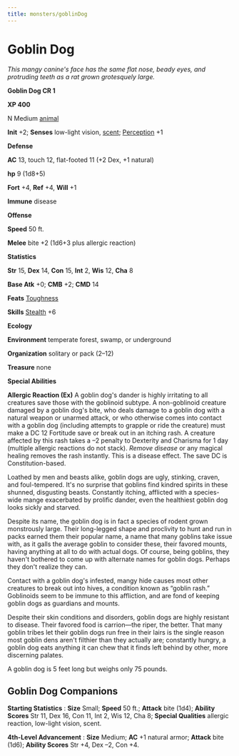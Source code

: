 ```yaml
---
title: monsters/goblinDog
---
```

# Goblin Dog

_This mangy canine's face has the same flat nose, beady eyes, and protruding teeth as a rat grown grotesquely large._

**Goblin Dog CR 1**

**XP 400**

N Medium [animal](creatureTypes.md#_animal)

**Init** +2; **Senses** low-light vision, [scent](universalMonsterRules.md#_scent); [Perception](../skills/perception.md#_perception) +1

**Defense**

**AC** 13, touch 12, flat-footed 11 (+2 Dex, +1 natural)

**hp** 9 (1d8+5)

**Fort** +4, **Ref** +4, **Will** +1

**Immune** disease

**Offense**

**Speed** 50 ft.

**Melee** bite +2 (1d6+3 plus allergic reaction)

**Statistics**

**Str** 15, **Dex** 14, **Con** 15, **Int** 2, **Wis** 12, **Cha** 8

**Base Atk** +0; **CMB** +2; **CMD** 14

**Feats** [Toughness](../feats.md#_toughness)

**Skills** [Stealth](../skills/stealth.md#_stealth) +6

**Ecology**

**Environment** temperate forest, swamp, or underground

**Organization** solitary or pack (2–12)

**Treasure** none

**Special Abilities**

**Allergic Reaction (Ex)** A goblin dog's dander is highly irritating to all creatures save those with the goblinoid subtype. A non-goblinoid creature damaged by a goblin dog's bite, who deals damage to a goblin dog with a natural weapon or unarmed attack, or who otherwise comes into contact with a goblin dog (including attempts to grapple or ride the creature) must make a DC 12 Fortitude save or break out in an itching rash. A creature affected by this rash takes a –2 penalty to Dexterity and Charisma for 1 day (multiple allergic reactions do not stack). _Remove disease_ or any magical healing removes the rash instantly. This is a disease effect. The save DC is Constitution-based.

Loathed by men and beasts alike, goblin dogs are ugly, stinking, craven, and foul-tempered. It's no surprise that goblins find kindred spirits in these shunned, disgusting beasts. Constantly itching, afflicted with a species-wide mange exacerbated by prolific dander, even the healthiest goblin dog looks sickly and starved.

Despite its name, the goblin dog is in fact a species of rodent grown monstrously large. Their long-legged shape and proclivity to hunt and run in packs earned them their popular name, a name that many goblins take issue with, as it galls the average goblin to consider these, their favored mounts, having anything at all to do with actual dogs. Of course, being goblins, they haven't bothered to come up with alternate names for goblin dogs. Perhaps they don't realize they can.

Contact with a goblin dog's infested, mangy hide causes most other creatures to break out into hives, a condition known as “goblin rash.” Goblinoids seem to be immune to this affliction, and are fond of keeping goblin dogs as guardians and mounts.

Despite their skin conditions and disorders, goblin dogs are highly resistant to disease. Their favored food is carrion—the riper, the better. That many goblin tribes let their goblin dogs run free in their lairs is the single reason most goblin dens aren't filthier than they actually are; constantly hungry, a goblin dog eats anything it can chew that it finds left behind by other, more discerning palates.

A goblin dog is 5 feet long but weighs only 75 pounds.

## Goblin Dog Companions

**Starting Statistics** : **Size** Small; **Speed** 50 ft.; **Attack** bite (1d4); **Ability Scores** Str 11, Dex 16, Con 11, Int 2, Wis 12, Cha 8; **Special Qualities** allergic reaction, low-light vision, scent.

**4th-Level Advancement** : **Size** Medium; **AC** +1 natural armor; **Attack** bite (1d6); **Ability Scores** Str +4, Dex –2, Con +4.

